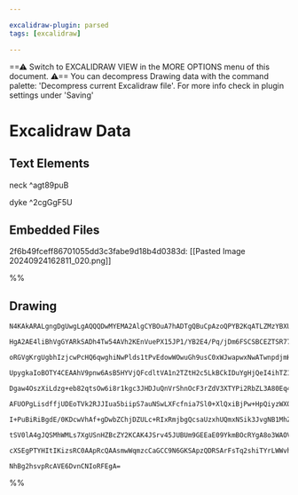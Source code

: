 ```yaml
---

excalidraw-plugin: parsed
tags: [excalidraw]

---
```

==⚠  Switch to EXCALIDRAW VIEW in the MORE OPTIONS menu of this document. ⚠== You can decompress Drawing data with the command palette: 'Decompress current Excalidraw file'. For more info check in plugin settings under 'Saving'


# Excalidraw Data
## Text Elements
neck ^agt89puB

dyke ^2cgGgF5U

## Embedded Files
2f6b49fceff86701055dd3c3fabe9d18b4d0383d: [[Pasted Image 20240924162811_020.png]]

%%
## Drawing
```compressed-json
N4KAkARALgngDgUwgLgAQQQDwMYEMA2AlgCYBOuA7hADTgQBuCpAzoQPYB2KqATLZMzYBXUtiRoIACyhQ4zZAHoFAc0JRJQgEYA6bGwC2CgF7N6hbEcK4OCtptbErHALRY8RMpWdx8Q1TdIEfARcZgRmBShcZQUebQAWbQAGGjoghH0EDihmbgBtcDBQMBKIEm4IAGtMADk4NnpJAEcAEUqATQBBKH0AJQApToAJbABlXP5S2EQKwn1opEnITG5n

HgA2AE4liBhVgGYARkSADh4Tw54AVh2KEnVuePX15JP1/YB2E4/Pq/jDm6FSCSBCEZTSR77fY7azKYLcJI7ZhQUhsSoIADCbHwbFIFRR1mYcFwgWyqRKkE0uGwlWUqKEHGIWJxeIkBI4RJJWSg5NKADNCPh8KNYPCJIIPLyBCi0QgAOr3STcPhAiDI1HokUwMXoCXlHb08EccK5NCHHZsYnYNR7M1JRGqunCOAASWIptQeQAujs+eRMm7uBwhEKd

oRGVgKrgUgbhIzjcwPcHQ6qwghiNwPlds1tPvEdowWOwuGh9usC0xWJwapwxNwATwnpdjmHmC10lB09w+QQwjtNHHiABRYKZbJJkP4HZCODEXCdjNmj48ZdJTZbJJXJLQ1VEDiVIOTnY4mldtA9/B91NRKBCD0QRCM8PKKUQAXBQMSHh89aaeKbPkxD5Pk3g+JJDk3K5iGIfZsH2HtNAQTZiEOE4/2IbcTn2DMkXccRPSBMBzUIw4gS9QoAF9JmK

UpygkaIoBOTY4CEAAhV9pnw6AsB5HYVjQFcdltVA1n2TZtH2c5LkBCkIDuYgHjQeI4ihTZ1yuM5t2knYQTBCEBJk0pYR1B1ZPVWVmVxCoAGJDgQOy7NfKkaSdBkmWxKy2XIDliVJXjVXfYVRS4vUcOvDV5UVZUkRlTVgoqULX0NSQEw9YjZMtakbXre0dlc113XyH0Av9BBP1QZMp1VcNiEjejDiSwdUsPFMzIQM9UGkj5UL+CCKyLThuG2VVCyr

Dgaw4OszXiLdzg+eb82qtsOw6i8r1kgc3JHDJuQnVrShnOcF3rZdV3XTYPi2RbZL3A80Eq482FPRdUDWhAdk7TAeQkY0aSSygABUeIqX6D19TgoFGQgjHwnhTP5CGADFcH0QVhMMyBPqgToiGUEt0GCPl/NkwsoHMAgcbBfHoEtV89GyXBwyYcqHtVXEwXDAgga+kGED+mEhCgNhenCaH8JRIR3t3JmhlBcFvs67Rrko6jqpeiAeGwZQAHFlERq4

AFUOPgLisdffjUDEoTVk2RJJIua5biipS7auNSwLXFcfnia7Sl0+XlQxiBjPw+HpQiyzWXQWz7NjpzqVpelGUj/FvM5PzX0CrUdTVbF9XC2UFQUpUBJiiLs5CvOwtk5LmrNC0rWyu0w4gfK3Q9b1fVKlmj2qiMLeDnhGrcuuKt7tqOp6239hOJIzn6sbMwX4sJqmzqtkudZ/g01t22CY7z17KWNsHbaxxyFqqtkw750n064Yu7cxPS0pbsvx7nu7

I+PuBiRiBgdE/0KDcwVhAf+gDwbZChjDZULc+RIxRmjbgQcsaUzxhUQmxNSik3JvgNB1MhZwDphDRmxpSA932pAdm/gua/3QOAxYqpcCC2FqLGBaAJbH1fjLOW+lFbKxKBRcAxVIC4DgHAEUt9uA0WgCCTIGC9JYIYIQBAFBWIJ1csnDyUcIDWWAvovkvIIDYBEH5F0nZ9AigjtomyDk46TGMaY7k5iMjqJckndyLJU6El8tyIxJjSBmIsYjQUQV

tSV0lA4gJQSMhWMLs7XgUSnHZBcZY2KCAK4JSrv45JUBUm9GEEaE09YkmBOcRYgA8o3WAOV4aOLKSk4JCDUb4HRqUmJ+hEYQ2gbDOp0TykZBAfgjBCAiY5IaXkixkjSDY0CWwCgIJcAvVZqUfpjSMhDkZJ0OZCyQjqxJKiKg7SBn6G2YcgGJsKgeKMcwbAqIhQAA1HioQcbc+5+B2jIJ9todY3VviGQgEYNgBhpEjQIJLesKtCj1I6QUkexSJDXI

cXSEgPTYHItIKizsRC0AApRcQAAsmwWqmzcCaGCC9N6GKSApzQDRSArFsTq2shiTYrLWWvhFsoEMJIbJDhaPy/lEAoWrNyXE9EVSyacD2lfSAfoUYIBFhGTFHAXx0tVFkMlFLuCcJ2NgIgOLUC6tVBwBVOrSCSwtILPc4sLUIBFVQzQAArPmORRimrgESklpryWrW/tC6kZNGAA2BfgUFslOIJXSNgKVXA9V3iFvoC5Mx7rj1fk9dElL/U3VCNjG

NhBg2hsvpRcAVE6DvnCNIoRFEgA=
```
%%